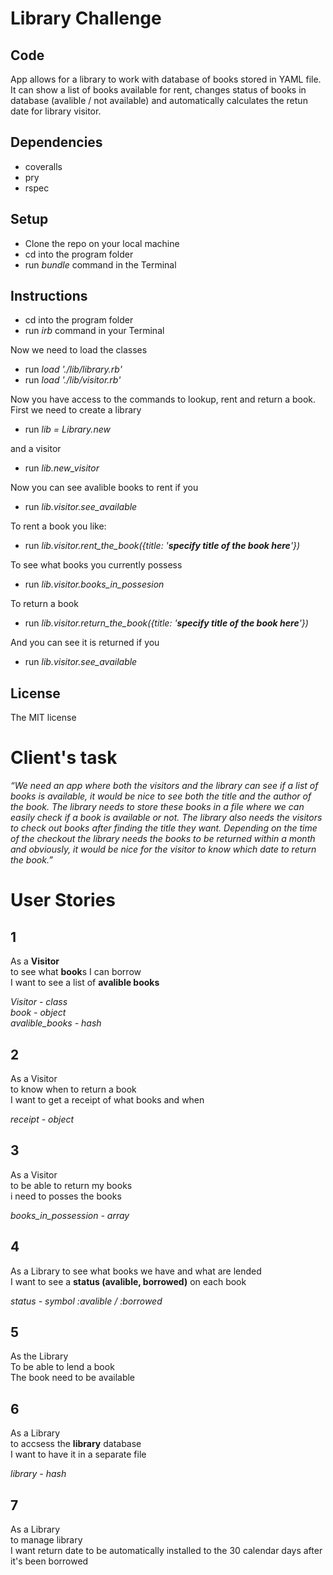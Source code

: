 # Library Challenge
## Code
App allows for a library to work with database of books stored in YAML file. It can show a list of books available for rent, changes status of books in database (avalible / not available) and automatically calculates the retun date for library visitor.

## Dependencies
  - coveralls
  - pry
  - rspec

## Setup
- Clone the repo on your local machine  
- cd into the program folder  
- run *bundle* command in the Terminal  

## Instructions
- cd into the program folder  
- run *irb* command in your Terminal  

Now we need to load the classes
- run *load './lib/library.rb'*
- run *load './lib/visitor.rb'*

Now you have access to the commands to lookup, rent and return a book.  
First we need to create a library
- run *lib = Library.new*

and a visitor
- run *lib.new_visitor*

Now you can see avalible books to rent if you
- run *lib.visitor.see_available*

To rent a book you like:
- run *lib.visitor.rent_the_book({title: '**specify title of the book here**'})*

To see what books you currently possess
- run *lib.visitor.books_in_possesion*

To return a book
- run *lib.visitor.return_the_book({title: '**specify title of the book here**'})*

And you can see it is returned if you 
- run *lib.visitor.see_available*


## License
The MIT license

# Client's task
*“We need an app where both the visitors and the library can see if a list of books is available, it would be nice to see both the title and the author of the book. The library needs to store these books in a file where we can easily check if a book is available or not. The library also needs the visitors to check out books after finding the title they want. Depending on the time of the checkout the library needs the books to be returned within a month and obviously, it would be nice for the visitor to know which date to return the book.”*


# User Stories
## 1
As a **Visitor**  
to see what **book**s I can borrow  
I want to see a list of **avalible books**

*Visitor - class  
book - object  
avalible_books - hash*  

## 2
As a Visitor  
to know when to return a book  
I want to get a receipt of what books and when

*receipt - object*  

## 3
As a Visitor  
to be able to return my books  
i need to posses the books  

*books_in_possession - array*

## 4
As a Library 
to see what books we have and what are lended  
I want to see a **status (avalible, borrowed)** on each book  

*status - symbol :avalible / :borrowed*  

## 5
As the Library  
To be able to lend a book  
The book need to be available  

## 6
As a Library  
to accsess the **library** database  
I want to have it in a separate file  

*library - hash*  


## 7
As a Library  
to manage library  
I want return date to be automatically installed to the 30 calendar days after it's been borrowed 